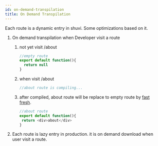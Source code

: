 ```yaml
---
id: on-demand-transpilation
title: On Demand Transpilation
---
```


Each route is a dynamic entry in shuvi. Some optimizations based on it.

1. On demand transpilation when Developer visit a route

    1. not yet visit /about
        ```javascript
        //empty route
        export default function(){
          return null
        }
        ```
   1. when visit /about
        ```javascript
        //about route is compiling...
        ```
   1.  after compiled, about route will be replace to empty route by [fast fresh](/docs/guide/features/fast-refresh).
         ```javascript
        //about route
        export default function(){
          return <div>about</div>
        }
        ```
1. Each route is lazy entry in production. it is on demand download when user visit a route.
